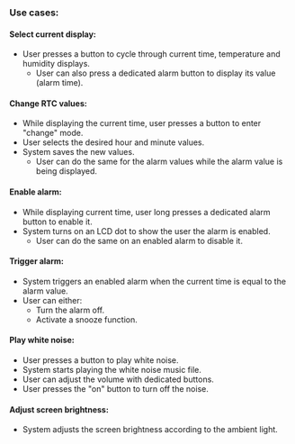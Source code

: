 ### Use cases:

#### Select current display:
- User presses a button to cycle through current time, temperature and humidity displays.
  - User can also press a dedicated alarm button to display its value (alarm time).

#### Change RTC values:
- While displaying the current time, user presses a button to enter "change" mode.
- User selects the desired hour and minute values.
- System saves the new values. 
  - User can do the same for the alarm values while the alarm value is being displayed.

#### Enable alarm:
- While displaying current time, user long presses a dedicated alarm button to enable it.
- System turns on an LCD dot to show the user the alarm is enabled.
  - User can do the same on an enabled alarm to disable it.

#### Trigger alarm:
-  System triggers an enabled alarm when the current time is equal to the alarm value.
-  User can either:
   - Turn the alarm off.
   - Activate a snooze function.

#### Play white noise:
- User presses a button to play white noise.
- System starts playing the white noise music file.
- User can adjust the volume with dedicated buttons.
- User presses the "on" button to turn off the noise.

#### Adjust screen brightness:
<!--- User adjusts the screen brightness using a potentiometer.?? - Do this first -->
- System adjusts the screen brightness according to the ambient light.
